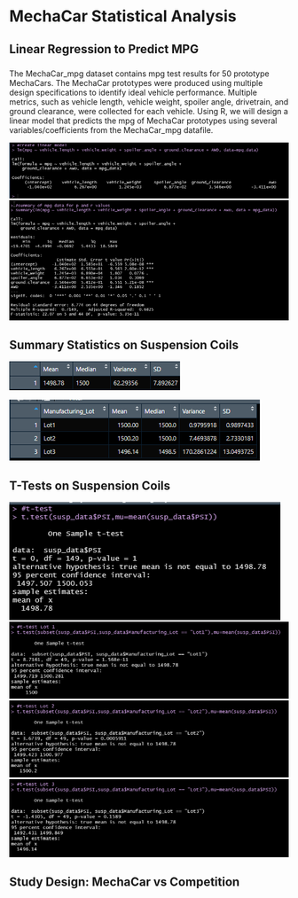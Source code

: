 # MechaCar Statistical Analysis

## Linear Regression to Predict MPG
### 
The MechaCar_mpg dataset contains mpg test results for 50 prototype MechaCars. The MechaCar prototypes were produced using multiple design specifications to identify ideal vehicle performance. Multiple metrics, such as vehicle length, vehicle weight, spoiler angle, drivetrain, and ground clearance, were collected for each vehicle. Using R, we will design a linear model that predicts the mpg of MechaCar prototypes using several variables/coefficients from the MechaCar_mpg datafile. 

![LinearModel](https://github.com/laura3kids/MechaCar_Statistical_Analysis/blob/main/Images/Linear_model.png)
![SummaryMPG](https://github.com/laura3kids/MechaCar_Statistical_Analysis/blob/main/Images/Summary_MPG.png)


## Summary Statistics on Suspension Coils

![total_summary image](https://github.com/laura3kids/MechaCar_Statistical_Analysis/blob/main/Images/Total_Summary.png)

![lot_summary image](https://github.com/laura3kids/MechaCar_Statistical_Analysis/blob/main/Images/Lot_Summary.png)





## T-Tests on Suspension Coils
![](https://github.com/laura3kids/MechaCar_Statistical_Analysis/blob/main/Images/t_test.png)
![](https://github.com/laura3kids/MechaCar_Statistical_Analysis/blob/main/Images/t_test_Lot1.png)
![](https://github.com/laura3kids/MechaCar_Statistical_Analysis/blob/main/Images/t_test_Lot2.png)
![](https://github.com/laura3kids/MechaCar_Statistical_Analysis/blob/main/Images/t_test_Lot3.png)

## Study Design: MechaCar vs Competition
